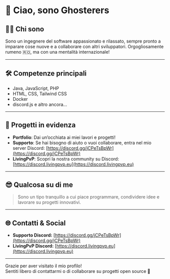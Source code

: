 # 👋 Ciao, sono Ghosterers

## 👨‍💻 Chi sono
Sono un ingegnere del software appassionato e rilassato, sempre pronto a imparare cose nuove e a collaborare con altri sviluppatori. Orgogliosamente rumeno 🇷🇴, ma con una mentalità internazionale!

---

## 🛠️ Competenze principali
- Java, JavaScript, PHP
- HTML, CSS, Tailwind CSS
- Docker
- discord.js e altro ancora...

---

## 🚀 Progetti in evidenza
- **Portfolio**: Dai un’occhiata ai miei lavori e progetti!  
- **Supporto**: Se hai bisogno di aiuto o vuoi collaborare, entra nel mio server Discord: [https://discord.gg/jCPeTsBpWr](https://discord.gg/jCPeTsBpWr)
- **LivingPvP**: Scopri la nostra community su Discord: [https://discord.livingpvp.eu](https://discord.livingpvp.eu)

---

## 😎 Qualcosa su di me
> Sono un tipo tranquillo a cui piace programmare, condividere idee e lavorare su progetti innovativi.

---

## 🌐 Contatti & Social
- **Supporto Discord:** [https://discord.gg/jCPeTsBpWr](https://discord.gg/jCPeTsBpWr)
- **LivingPvP Discord:** [https://discord.livingpvp.eu](https://discord.livingpvp.eu)

---

Grazie per aver visitato il mio profilo!  
Sentiti libero di contattarmi o di collaborare su progetti open source 🚀
